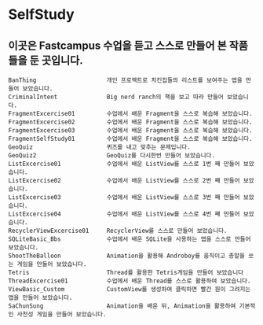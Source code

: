 # SelfStudy
## 이곳은 Fastcampus 수업을 듣고 스스로 만들어 본 작품들을 둔 곳입니다.

	BanThing					개인 프로젝트로 치킨집들의 리스트를 보여주는 앱을 만들어 보았습니다.
 	CriminalIntent 				Big nerd ranch의 책을 보고 따라 만들어 보았습니다.
	FragmentExcercise01			수업에서 배운 Fragment을 스스로 복습해 보았습니다.
	FragmentExcercise02			수업에서 배운 Fragment을 스스로 복습해 보았습니다.
	FragmentExcercise03			수업에서 배운 Fragment을 스스로 복습해 보았습니다.
	FragmentSelfStudy01 		수업에서 배운 Fragment을 스스로 복습해 보았습니다.
	GeoQuiz 					퀴즈를 내고 맞추는 문제입니다.
	GeoQuiz2 					GeoQuiz를 다시한번 만들어 보았습니다.
	ListExcercise01 			수업에서 배운 ListView를 스스로 1번 째 만들어 보았습니다.
	ListExcercise02 			수업에서 배운 ListView를 스스로 2번 째 만들어 보았습니다.
	ListExcercise03 			수업에서 배운 ListView를 스스로 3번 째 만들어 보았습니다.
	ListExcercise04 			수업에서 배운 ListView를 스스로 4번 째 만들어 보았습니다.
	RecyclerViewExcercise01		RecyclerView를 스스로 만들어 보았습니다.
	SQLiteBasic_Bbs				수업에서 배운 SQLite을 사용하는 앱을 스스로 만들어 보았습니다.
	ShootTheBalloon				Animation을 활용해 Androboy를 움직이고 총알을 쏘는 게임을 만들어 보았습니다.
	Tetris						Thread를 활용한 Tetris게임을 만들어 보았습니다
	ThreadExcercise01			수업에서 배운 Thread를 스스로 활용하여 보았습니다.
	ViewBasic_Custom			CustomView를 생성하여 클릭하면 빨간 원이 그려지는 앱을 만들어 보았습니다.
	SaChunSung 					Animation을 배운 뒤, Animation을 활용하여 기본적인 사천성 게임을 만들어 보았습니다.
